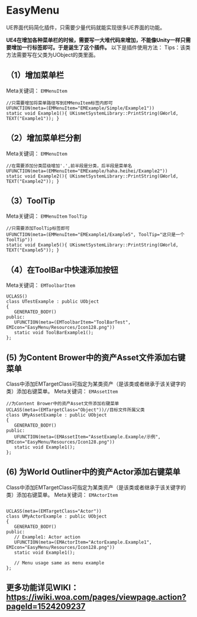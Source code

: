 # EasyMenu
UE界面代码简化插件，只需要少量代码就能实现很多UE界面的功能。


 __UE4在增加各种菜单栏的时候，需要写一大堆代码来增加，不能像Unity一样只需要增加一行标签即可。于是诞生了这个插件。__ 
以下是插件使用方法：
Tips：该类方法需要写在父类为UObject的类里面。

## （1）增加菜单栏

Meta关键词： `EMMenuItem` 

```
//只需要增加将菜单路径写到EMMenuItem标签内即可
UFUNCTION(meta=(EMMenuItem="EMExample/Simple/Example1"))
static void Example1(){ UKismetSystemLibrary::PrintString(GWorld, TEXT("Example1")); }
```

## （2）增加菜单栏分割

Meta关键词： `EMMenuItem` 

```
//在需要添加分类层级增加'.',前半段是分类，后半段是菜单名
UFUNCTION(meta=(EMMenuItem="EMExample/haha.heihei/Example2"))
static void Example2(){ UKismetSystemLibrary::PrintString(GWorld, TEXT("Example2")); }
```

## （3）ToolTip

Meta关键词： `EMMenuItem`   `ToolTip` 

```
//只需要添加ToolTip标签即可
UFUNCTION(meta=(EMMenuItem="EMExample1/Example5", ToolTip="这只是一个ToolTip"))
static void Example5(){ UKismetSystemLibrary::PrintString(GWorld, TEXT("Example5")); }
```

## （4）在ToolBar中快速添加按钮


Meta关键词： `EMToolbarItem` 

```
UCLASS()
class UTestExample : public UObject
{
   GENERATED_BODY()
public:
   UFUNCTION(meta=(EMToolbarItem="ToolBarTest", EMIcon="EasyMenu/Resources/Icon128.png"))
   static void ToolBarExample1();
};
```

## (5) 为Content Brower中的资产Asset文件添加右键菜单

Class中添加EMTargetClass可指定为某类资产（是该类或者继承于该关键字的类）添加右键菜单。
Meta关键词： `EMAssetItem` 

```
//为Content Brower中的资产Asset文件添加右键菜单
UCLASS(meta=(EMTargetClass="Object"))//目标文件所属父类
class UMyAssetExample : public UObject
{
   GENERATED_BODY()
public:
   UFUNCTION(meta=(EMAssetItem="AssetExample.Example/示例", EMIcon="EasyMenu/Resources/Icon128.png"))
   static void Example1();
};
```

## (6) 为World Outliner中的资产Actor添加右键菜单

Class中添加EMTargetClass可指定为某类资产（是该类或者继承于该关键字的类）添加右键菜单。
Meta关键词： `EMActorItem` 

```

UCLASS(meta=(EMTargetClass="Actor"))
class UMyActorExample : public UObject
{
   GENERATED_BODY()
public:
   // Example1: Actor action
   UFUNCTION(meta=(EMActorItem="ActorExample.Example1", EMIcon="EasyMenu/Resources/Icon128.png"))
   static void Example1();

   // Menu usage same as menu example 
};
```

## 更多功能详见WIKI： https://iwiki.woa.com/pages/viewpage.action?pageId=1524209237
